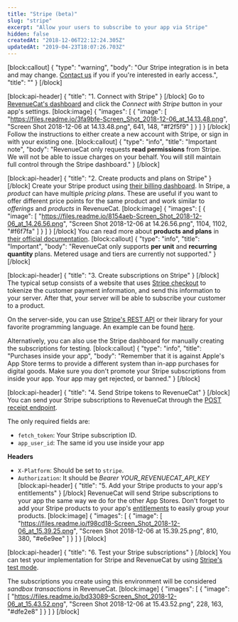 ```yaml
---
title: "Stripe (beta)"
slug: "stripe"
excerpt: "Allow your users to subscribe to your app via Stripe"
hidden: false
createdAt: "2018-12-06T22:12:24.305Z"
updatedAt: "2019-04-23T18:07:26.703Z"
---
```

[block:callout]
{
  "type": "warning",
  "body": "Our Stripe integration is in beta and may change. [Contact us](https://www.revenuecat.com/contact) if you if you're interested in early access.",
  "title": ""
}
[/block]

[block:api-header]
{
  "title": "1. Connect with Stripe"
}
[/block]
Go to [RevenueCat's dashboard](https://app.revenuecat.com) and click the _Connect with Stripe_ button in your app's settings.
[block:image]
{
  "images": [
    {
      "image": [
        "https://files.readme.io/3fa9bfe-Screen_Shot_2018-12-06_at_14.13.48.png",
        "Screen Shot 2018-12-06 at 14.13.48.png",
        641,
        148,
        "#f2f5f9"
      ]
    }
  ]
}
[/block]
Follow the instructions to either create a new account with Stripe, or sign in with your existing one.
[block:callout]
{
  "type": "info",
  "title": "Important note",
  "body": "RevenueCat only requests **read permissions** from Stripe. We will not be able to issue charges on your behalf. You will still maintain full control through the Stripe dashboard."
}
[/block]

[block:api-header]
{
  "title": "2. Create products and plans on Stripe"
}
[/block]
Create your Stripe product using [their billing dashboard](https://dashboard.stripe.com/subscriptions/products). In Stripe, a *product* can have multiple *pricing plans*. These are useful if you want to offer different price points for the same product and work similar to *offerings* and *products* in RevenueCat.
[block:image]
{
  "images": [
    {
      "image": [
        "https://files.readme.io/8154aeb-Screen_Shot_2018-12-06_at_14.26.56.png",
        "Screen Shot 2018-12-06 at 14.26.56.png",
        1104,
        1102,
        "#f6f7fa"
      ]
    }
  ]
}
[/block]
You can read more about **products and plans** in [their official documentation](https://stripe.com/docs/billing/quickstart).
[block:callout]
{
  "type": "info",
  "title": "Important",
  "body": "RevenueCat only supports **per unit** and **recurring quantity** plans. Metered usage and tiers are currently not supported."
}
[/block]

[block:api-header]
{
  "title": "3. Create subscriptions on Stripe"
}
[/block]
The typical setup consists of a website that uses [Stripe checkout](https://stripe.com/payments/checkout) to tokenize the customer payment information, and send this information to your server. After that, your server will be able to subscribe your customer to a product.

On the server-side, you can use [Stripe's REST API](https://stripe.com/docs/api/subscriptions) or their library for your favorite programming language. An example can be found [here](https://stripe.com/docs/billing/quickstart#create-subscription).

Alternatively, you can also use the Stripe dashboard for manually creating the subscriptions for testing. 
[block:callout]
{
  "type": "info",
  "title": "Purchases inside your app",
  "body": "Remember that it is against Apple's App Store terms to provide a different system than in-app purchases for digital goods. Make sure you don't promote your Stripe subscriptions from inside your app. Your app may get rejected, or banned."
}
[/block]

[block:api-header]
{
  "title": "4. Send Stripe tokens to RevenueCat"
}
[/block]
You can send your Stripe subscriptions to RevenueCat through the [POST receipt endpoint](https://docs.revenuecat.com/reference#receipts). 

The only required fields are:
- `fetch_token`: Your Stripe subscription ID.
- `app_user_id`: The same id you use inside your app

**Headers**
- `X-Platform`: Should be set to `stripe`.
- `Authorization`: It should be *Bearer YOUR_REVENUECAT_API_KEY*
[block:api-header]
{
  "title": "5. Add your Stripe products to your app's entitlements"
}
[/block]
RevenueCat will send Stripe subscriptions to your app the same way we do for the other App Stores. Don't forget to add your Stripe products to your app's [entitlements](doc:entitlements) to easily group your products.
[block:image]
{
  "images": [
    {
      "image": [
        "https://files.readme.io/f98cd18-Screen_Shot_2018-12-06_at_15.39.25.png",
        "Screen Shot 2018-12-06 at 15.39.25.png",
        810,
        380,
        "#e6e9ee"
      ]
    }
  ]
}
[/block]

[block:api-header]
{
  "title": "6. Test your Stripe subscriptions"
}
[/block]
You can test your implementation for Stripe and RevenueCat by using [Stripe's test mode](https://stripe.com/docs/testing).

The subscriptions you create using this environment will be considered _sandbox transactions_ in RevenueCat.
[block:image]
{
  "images": [
    {
      "image": [
        "https://files.readme.io/bd33089-Screen_Shot_2018-12-06_at_15.43.52.png",
        "Screen Shot 2018-12-06 at 15.43.52.png",
        228,
        163,
        "#dfe2e8"
      ]
    }
  ]
}
[/block]